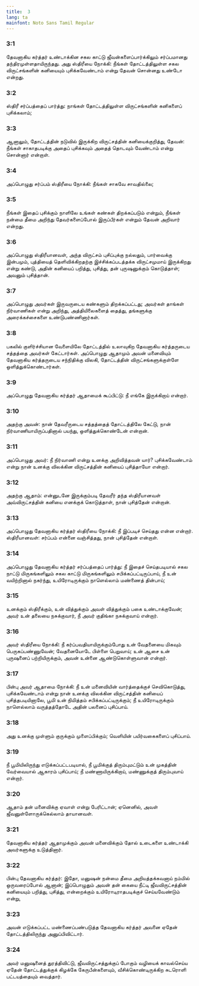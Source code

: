 ```yaml
---
title:  3
lang: ta
mainfont: Noto Sans Tamil Regular
---
```


###  3:1

தேவனாகிய கர்த்தர் உண்டாக்கின சகல காட்டு ஜீவன்களைப்பார்க்கிலும் சர்ப்பமானது தந்திரமுள்ளதாயிருந்தது. அது ஸ்திரீயை நோக்கி: நீங்கள் தோட்டத்திலுள்ள சகல விருட்சங்களின் கனியையும் புசிக்கவேண்டாம் என்று தேவன் சொன்னது உண்டோ என்றது.

###  3:2

ஸ்திரீ சர்ப்பத்தைப் பார்த்து: நாங்கள் தோட்டத்திலுள்ள விருட்சங்களின் கனிகளைப் புசிக்கலாம்;

###  3:3

ஆனாலும், தோட்டத்தின் நடுவில் இருக்கிற விருட்சத்தின் கனியைக்குறித்து, தேவன்: நீங்கள் சாகாதபடிக்கு அதைப் புசிக்கவும் அதைத் தொடவும் வேண்டாம் என்று சொன்னார் என்றாள்.

###  3:4

அப்பொழுது சர்ப்பம் ஸ்திரீயை நோக்கி: நீங்கள் சாகவே சாவதில்லை;

###  3:5

நீங்கள் இதைப் புசிக்கும் நாளிலே உங்கள் கண்கள் திறக்கப்படும் என்றும், நீங்கள் நன்மை தீமை அறிந்து தேவர்களைப்போல் இருப்பீர்கள் என்றும் தேவன் அறிவார் என்றது.

###  3:6

அப்பொழுது ஸ்திரீயானவள், அந்த விருட்சம் புசிப்புக்கு நல்லதும், பார்வைக்கு இன்பமும், புத்தியைத் தெளிவிக்கிறதற்கு இச்சிக்கப்படத்தக்க விருட்சமுமாய் இருக்கிறது என்று கண்டு, அதின் கனியைப் பறித்து, புசித்து, தன் புருஷனுக்கும் கொடுத்தாள்; அவனும் புசித்தான்.

###  3:7

அப்பொழுது அவர்கள் இருவருடைய கண்களும் திறக்கப்பட்டது; அவர்கள் தாங்கள் நிர்வாணிகள் என்று அறிந்து, அத்தியிலைகளைத் தைத்து, தங்களுக்கு அரைக்கச்சைகளை உண்டுபண்ணினார்கள்.

###  3:8

பகலில் குளிர்ச்சியான வேளையிலே தோட்டத்தில் உலாவுகிற தேவனாகிய கர்த்தருடைய சத்தத்தை அவர்கள் கேட்டார்கள். அப்பொழுது ஆதாமும் அவன் மனைவியும் தேவனாகிய கர்த்தருடைய சந்நிதிக்கு விலகி, தோட்டத்தின் விருட்சங்களுக்குள்ளே ஒளித்துக்கொண்டார்கள்.

###  3:9

அப்பொழுது தேவனாகிய கர்த்தர் ஆதாமைக் கூப்பிட்டு: நீ எங்கே இருக்கிறாய் என்றார்.

###  3:10

அதற்கு அவன்: நான் தேவரீருடைய சத்தத்தைத் தோட்டத்திலே கேட்டு, நான் நிர்வாணியாயிருப்பதினால் பயந்து, ஒளித்துக்கொண்டேன் என்றான்.

###  3:11

அப்பொழுது அவர்: நீ நிர்வாணி என்று உனக்கு அறிவித்தவன் யார்? புசிக்கவேண்டாம் என்று நான் உனக்கு விலக்கின விருட்சத்தின் கனியைப் புசித்தாயோ என்றார்.

###  3:12

அதற்கு ஆதாம்: என்னுடனே இருக்கும்படி தேவரீர் தந்த ஸ்திரீயானவள் அவ்விருட்சத்தின் கனியை எனக்குக் கொடுத்தாள், நான் புசித்தேன் என்றான்.

###  3:13

அப்பொழுது தேவனாகிய கர்த்தர் ஸ்திரீயை நோக்கி: நீ இப்படிச் செய்தது என்ன என்றார். ஸ்திரீயானவள்: சர்ப்பம் என்னை வஞ்சித்தது, நான் புசித்தேன் என்றாள்.

###  3:14

அப்பொழுது தேவனாகிய கர்த்தர் சர்ப்பத்தைப் பார்த்து: நீ இதைச் செய்தபடியால் சகல நாட்டு மிருகங்களிலும் சகல காட்டு மிருகங்களிலும் சபிக்கப்பட்டிருப்பாய், நீ உன் வயிற்றினால் நகர்ந்து, உயிரோடிருக்கும் நாளெல்லாம் மண்ணைத் தின்பாய்;

###  3:15

உனக்கும் ஸ்திரீக்கும், உன் வித்துக்கும் அவள் வித்துக்கும் பகை உண்டாக்குவேன்; அவர் உன் தலையை நசுக்குவார், நீ அவர் குதிங்கா நசுக்குவாய் என்றார்.

###  3:16

அவர் ஸ்திரீயை நோக்கி: நீ கர்ப்பவதியாயிருக்கும்போது உன் வேதனையை மிகவும் பெருகப்பண்ணுவேன்; வேதனையோடே பிள்ளை பெறுவாய்; உன் ஆசை உன் புருஷனைப் பற்றியிருக்கும், அவன் உன்னை ஆண்டுகொள்ளுவான் என்றார்.

###  3:17

பின்பு அவர் ஆதாமை நோக்கி: நீ உன் மனைவியின் வார்த்தைக்குச் செவிகொடுத்து, புசிக்கவேண்டாம் என்று நான் உனக்கு விலக்கின விருட்சத்தின் கனியைப் புசித்தபடியினாலே, பூமி உன் நிமித்தம் சபிக்கப்பட்டிருக்கும்; நீ உயிரோடிருக்கும் நாளெல்லாம் வருத்தத்தோடே அதின் பலனைப் புசிப்பாய்.

###  3:18

அது உனக்கு முள்ளும் குருக்கும் முளைப்பிக்கும்; வெளியின் பயிர்வகைகளைப் புசிப்பாய்.

###  3:19

நீ பூமியிலிருந்து எடுக்கப்பட்டபடியால், நீ பூமிக்குத் திரும்புமட்டும் உன் முகத்தின் வேர்வையால் ஆகாரம் புசிப்பாய்; நீ மண்ணாயிருக்கிறாய், மண்ணுக்குத் திரும்புவாய் என்றார்.

###  3:20

ஆதாம் தன் மனைவிக்கு ஏவாள் என்று பேரிட்டான்; ஏனெனில், அவள் ஜீவனுள்ளோருக்கெல்லாம் தாயானவள்.

###  3:21

தேவனாகிய கர்த்தர் ஆதாமுக்கும் அவன் மனைவிக்கும் தோல் உடைகளை உண்டாக்கி அவர்களுக்கு உடுத்தினார்.

###  3:22

பின்பு தேவனாகிய கர்த்தர்: இதோ, மனுஷன் நன்மை தீமை அறியத்தக்கவனாய் நம்மில் ஒருவரைப்போல் ஆனான்; இப்பொழுதும் அவன் தன் கையை நீட்டி ஜீவவிருட்சத்தின் கனியையும் பறித்து, புசித்து, என்றைக்கும் உயிரோடிராதபடிக்குச் செய்யவேண்டும் என்று,

###  3:23

அவன் எடுக்கப்பட்ட மண்ணைப்பண்படுத்த தேவனாகிய கர்த்தர் அவனை ஏதேன் தோட்டத்திலிருந்து அனுப்பிவிட்டார்.

###  3:24

அவர் மனுஷனைத் துரத்திவிட்டு, ஜீவவிருட்சத்துக்குப் போகும் வழியைக் காவல்செய்ய ஏதேன் தோட்டத்துக்குக் கிழக்கே கேருபீன்களையும், வீசிக்கொண்டிருக்கிற சுடரொளி பட்டயத்தையும் வைத்தார்.

